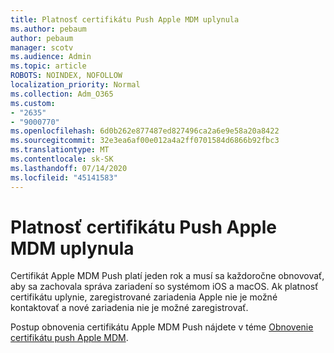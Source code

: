 ```yaml
---
title: Platnosť certifikátu Push Apple MDM uplynula
ms.author: pebaum
author: pebaum
manager: scotv
ms.audience: Admin
ms.topic: article
ROBOTS: NOINDEX, NOFOLLOW
localization_priority: Normal
ms.collection: Adm_O365
ms.custom:
- "2635"
- "9000770"
ms.openlocfilehash: 6d0b262e877487ed827496ca2a6e9e58a20a8422
ms.sourcegitcommit: 32e3ea6af00e012a4a2ff0701584d6866b92fbc3
ms.translationtype: MT
ms.contentlocale: sk-SK
ms.lasthandoff: 07/14/2020
ms.locfileid: "45141583"
---
```

# <a name="your-apple-mdm-push-certificate-has-expired"></a>Platnosť certifikátu Push Apple MDM uplynula

Certifikát Apple MDM Push platí jeden rok a musí sa každoročne obnovovať, aby sa zachovala správa zariadení so systémom iOS a macOS. Ak platnosť certifikátu uplynie, zaregistrované zariadenia Apple nie je možné kontaktovať a nové zariadenia nie je možné zaregistrovať.

Postup obnovenia certifikátu Apple MDM Push nájdete v téme [Obnovenie certifikátu push Apple MDM](https://docs.microsoft.com/intune/apple-mdm-push-certificate-get#renew-apple-mdm-push-certificate).